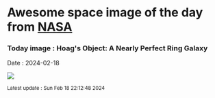 
# Awesome space image of the day from [NASA](https://api.nasa.gov/)

### Today image : Hoag's Object: A Nearly Perfect Ring Galaxy
Date : 2024-02-18

![](https://apod.nasa.gov/apod/image/2402/Hoag_HubbleBlanco_1080.jpg)

<small>Latest update : Sun Feb 18 22:12:48 2024</small>
        